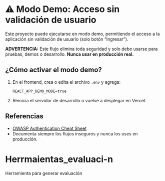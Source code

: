 # ⚠️ Modo Demo: Acceso sin validación de usuario

Este proyecto puede ejecutarse en modo demo, permitiendo el acceso a la aplicación sin validación de usuario (solo botón “Ingresar”).

**ADVERTENCIA:** Este flujo elimina toda seguridad y solo debe usarse para pruebas, demos o desarrollo. **Nunca usar en producción real.**

## ¿Cómo activar el modo demo?

1. En el frontend, crea o edita el archivo `.env` y agrega:
   
   ```env
   REACT_APP_DEMO_MODE=true
   ```
2. Reinicia el servidor de desarrollo o vuelve a desplegar en Vercel.

## Referencias
- [OWASP Authentication Cheat Sheet](https://cheatsheetseries.owasp.org/cheatsheets/Authentication_Cheat_Sheet.html)
- Documenta siempre los flujos inseguros y nunca los uses en producción.
# Herrmaientas_evaluaci-n
Herramienta para generar evaluación
